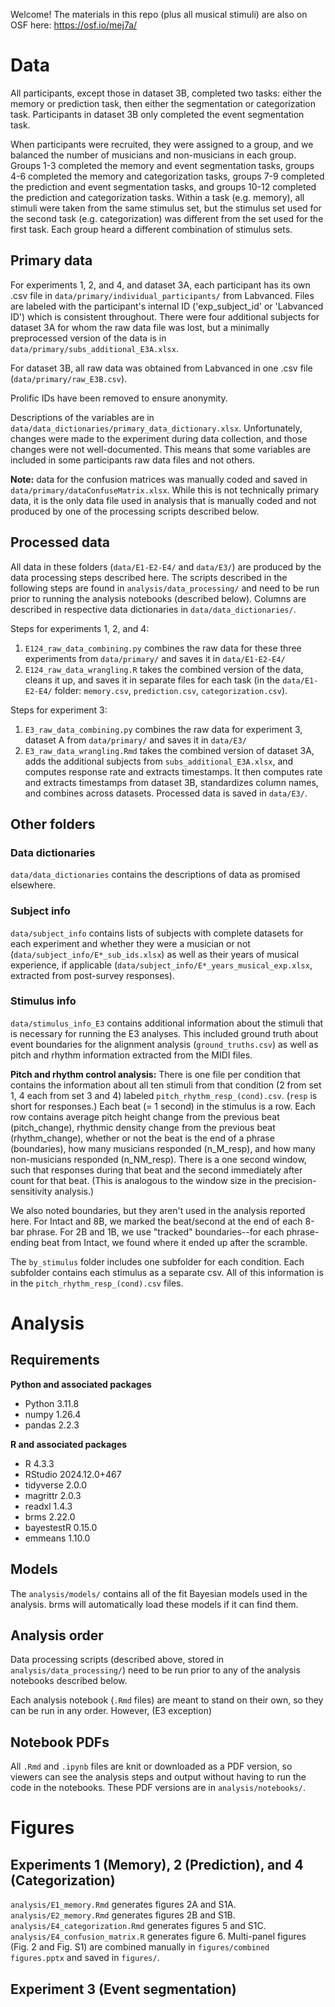 Welcome! The materials in this repo (plus all musical stimuli) are also on OSF here: https://osf.io/mej7a/

# Data

All participants, except those in dataset 3B, completed two tasks: either the memory or prediction task, then either the segmentation or categorization task. Participants in dataset 3B only completed the event segmentation task.

When participants were recruited, they were assigned to a group, and we balanced the number of musicians and non-musicians in each group. Groups 1-3 completed the memory and event segmentation tasks, groups 4-6 completed the memory and categorization tasks, groups 7-9 completed the prediction and event segmentation tasks, and groups 10-12 completed the prediction and categorization tasks. Within a task (e.g. memory), all stimuli were taken from the same stimulus set, but the stimulus set used for the second task (e.g. categorization) was different from the set used for the first task. Each group heard a different combination of stimulus sets.

## Primary data

For experiments 1, 2, and 4, and dataset 3A, each participant has its own .csv file in `data/primary/individual_participants/` from Labvanced. Files are labeled with the participant's internal ID ('exp_subject_id' or 'Labvanced ID') which is consistent throughout. There were four additional subjects for dataset 3A for whom the raw data file was lost, but a minimally preprocessed version of the data is in `data/primary/subs_additional_E3A.xlsx`.

For dataset 3B, all raw data was obtained from Labvanced in one .csv file (`data/primary/raw_E3B.csv`).

Prolific IDs have been removed to ensure anonymity.

Descriptions of the variables are in `data/data_dictionaries/primary_data_dictionary.xlsx`. Unfortunately, changes were made to the experiment during data collection, and those changes were not well-documented. This means that some variables are included in some participants raw data files and not others.

**Note:** data for the confusion matrices was manually coded and saved in `data/primary/dataConfuseMatrix.xlsx`. While this is not technically primary data, it is the only data file used in analysis that is manually coded and not produced by one of the processing scripts described below.


## Processed data

All data in these folders (`data/E1-E2-E4/` and `data/E3/`) are produced by the data processing steps described here. The scripts described in the following steps are found in `analysis/data_processing/` and need to be run prior to running the analysis notebooks (described below). Columns are described in respective data dictionaries in `data/data_dictionaries/`.

Steps for experiments 1, 2, and 4:
1. `E124_raw_data_combining.py` combines the raw data for these three experiments from `data/primary/` and saves it in `data/E1-E2-E4/`
2. `E124_raw_data_wrangling.R` takes the combined version of the data, cleans it up, and saves it in separate files for each task (in the `data/E1-E2-E4/` folder: `memory.csv`, `prediction.csv`, `categorization.csv`).

Steps for experiment 3:
1. `E3_raw_data_combining.py` combines the raw data for experiment 3, dataset A from `data/primary/` and saves it in `data/E3/`
2. `E3_raw_data_wrangling.Rmd` takes the combined version of dataset 3A, adds the additional subjects from `subs_additional_E3A.xlsx`, and computes response rate and extracts timestamps. It then computes rate and extracts timestamps from dataset 3B, standardizes column names, and combines across datasets. Processed data is saved in `data/E3/`.


## Other folders

### Data dictionaries

`data/data_dictionaries` contains the descriptions of data as promised elsewhere.

### Subject info

`data/subject_info` contains lists of subjects with complete datasets for each experiment and whether they were a musician or not (`data/subject_info/E*_sub_ids.xlsx`) as well as their years of musical experience, if applicable (`data/subject_info/E*_years_musical_exp.xlsx`, extracted from post-survey responses). 


### Stimulus info

`data/stimulus_info_E3` contains additional information about the stimuli that is necessary for running the E3 analyses. This included ground truth about event boundaries for the alignment analysis (`ground_truths.csv`) as well as pitch and rhythm information extracted from the MIDI files.

**Pitch and rhythm control analysis:** There is one file per condition that contains the information about all ten stimuli from that condition (2 from set 1, 4 each from set 3 and 4) labeled `pitch_rhythm_resp_(cond).csv`. (`resp` is short for responses.) Each beat (= 1 second) in the stimulus is a row. Each row contains average pitch height change from the previous beat (pitch_change), rhythmic density change from the previous beat (rhythm_change), whether or not the beat is the end of a phrase (boundaries), how many musicians responded (n_M_resp), and how many non-musicians responded (n_NM_resp). There is a one second window, such that responses during that beat and the second immediately after count for that beat. (This is analogous to the window size in the precision-sensitivity analysis.) 

We also noted boundaries, but they aren't used in the analysis reported here. For Intact and 8B, we marked the beat/second at the end of each 8-bar phrase. For 2B and 1B, we use "tracked" boundaries--for each phrase-ending beat from Intact, we found where it ended up after the scramble.

The `by_stimulus` folder includes one subfolder for each condition. Each subfolder contains each stimulus as a separate csv. All of this information is in the `pitch_rhythm_resp_(cond).csv` files.



# Analysis

## Requirements

**Python and associated packages**
- Python 3.11.8
- numpy 1.26.4
- pandas 2.2.3

**R and associated packages**
- R 4.3.3
- RStudio 2024.12.0+467
- tidyverse 2.0.0
- magrittr 2.0.3
- readxl 1.4.3
- brms 2.22.0
- bayestestR 0.15.0
- emmeans 1.10.0

## Models

The `analysis/models/` contains all of the fit Bayesian models used in the analysis. brms will automatically load these models if it can find them.

## Analysis order

Data processing scripts (described above, stored in `analysis/data_processing/`) need to be run prior to any of the analysis notebooks described below.

Each analysis notebook (`.Rmd` files) are meant to stand on their own, so they can be run in any order. However, (E3 exception)


## Notebook PDFs

All `.Rmd` and `.ipynb` files are knit or downloaded as a PDF version, so viewers can see the analysis steps and output without having to run the code in the notebooks. These PDF versions are in `analysis/notebooks/`.




# Figures

## Experiments 1 (Memory), 2 (Prediction), and 4 (Categorization)

`analysis/E1_memory.Rmd` generates figures 2A and S1A. `analysis/E2_memory.Rmd` generates figures 2B and S1B. `analysis/E4_categorization.Rmd` generates figures 5 and S1C. `analysis/E4_confusion_matrix.R` generates figure 6. Multi-panel figures (Fig. 2 and Fig. S1) are combined manually in `figures/combined figures.pptx` and saved in `figures/`.

## Experiment 3 (Event segmentation)
